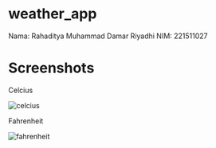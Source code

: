 # weather_app
Nama: Rahaditya Muhammad Damar Riyadhi
NIM: 221511027

# Screenshots
Celcius

![celcius](https://github.com/rahadityam/weather_app/assets/118250886/559e81f1-db2f-4a22-866a-0bcbed3a119f)

Fahrenheit

![fahrenheit](https://github.com/rahadityam/weather_app/assets/118250886/87138791-7edc-4d07-89f7-f0f0adc681a2)
